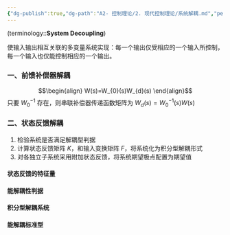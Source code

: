 ```yaml
---
{"dg-publish":true,"dg-path":"A2- 控制理论/2. 现代控制理论/系统解耦.md","permalink":"/A2- 控制理论/2. 现代控制理论/系统解耦/","dgPassFrontmatter":true,"noteIcon":"","created":"2024-11-06T11:52:19.000+08:00","updated":"2025-06-30T17:41:07.000+08:00"}
---
```


(terminology::**System Decoupling**)

使输入输出相互关联的多变量系统实现：每一个输出仅受相应的一个输入所控制，每一个输入也仅能控制相应的一个输出。

### 一、前馈补偿器解耦
$$\begin{align}
W(s)=W_{0}(s)W_{d}(s)
\end{align}$$
只要 $W_{0}^{-1}$ 存在，则串联补偿器传递函数矩阵为 $W_{d}(s)=W_{0}^{-1}(s)W(s)$


### 二、状态反馈解耦

1. 检验系统是否满足解耦型判据
2. 计算状态反馈矩阵 $K$，和输入变换矩阵 $F$，将系统化为积分型解耦形式
3. 对各独立子系统采用附加状态反馈，将系统期望极点配置为期望值

#### 状态反馈的特征量


#### 能解耦性判据


#### 积分型解耦系统

#### 能解耦标准型

